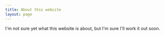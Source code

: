 ```yaml
---
title: About this website
layout: page
---
```


I'm not sure yet what this website is about, but I'm sure I'll work it out soon.
